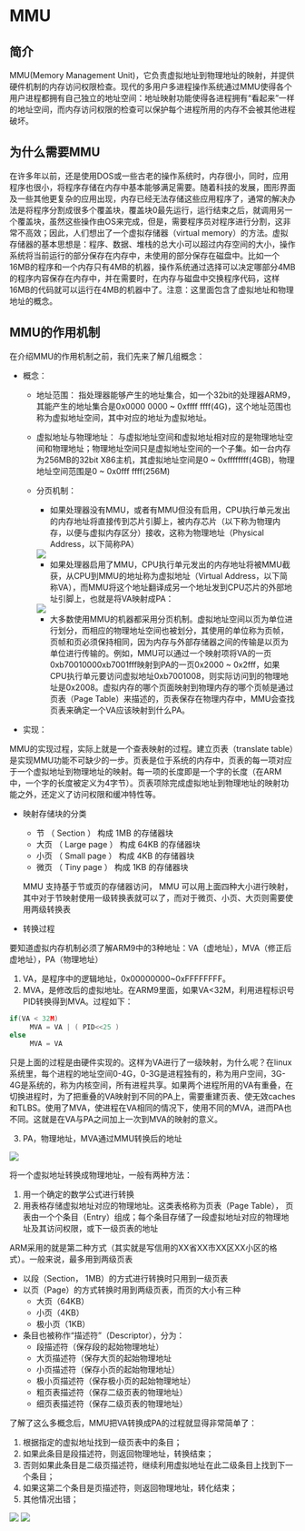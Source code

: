 # MMU

## 简介

MMU(Memory Management Unit)，它负责虚拟地址到物理地址的映射，并提供硬件机制的内存访问权限检查。现代的多用户多进程操作系统通过MMU使得各个用户进程都拥有自己独立的地址空间：地址映射功能使得各进程拥有“看起来”一样的地址空间，而内存访问权限的检查可以保护每个进程所用的内存不会被其他进程破坏。

## 为什么需要MMU

在许多年以前，还是使用DOS或一些古老的操作系统时，内存很小，同时，应用程序也很小，将程序存储在内存中基本能够满足需要。随着科技的发展，图形界面及一些其他更复杂的应用出现，内存已经无法存储这些应用程序了，通常的解决办法是将程序分割成很多个覆盖块，覆盖块0最先运行，运行结束之后，就调用另一个覆盖块，虽然这些操作由OS来完成，但是，需要程序员对程序进行分割，这非常不高效；因此，人们想出了一个虚拟存储器（virtual memory）的方法。虚拟存储器的基本思想是：程序、数据、堆栈的总大小可以超过内存空间的大小，操作系统将当前运行的部分保存在内存中，未使用的部分保存在磁盘中。比如一个16MB的程序和一个内存只有4MB的机器，操作系统通过选择可以决定哪部分4MB的程序内容保存在内存中，并在需要时，在内存与磁盘中交换程序代码，这样16MB的代码就可以运行在4MB的机器中了。注意：这里面包含了虚拟地址和物理地址的概念。

## MMU的作用机制

在介绍MMU的作用机制之前，我们先来了解几组概念：
+ 概念：


  + 地址范围： 指处理器能够产生的地址集合，如一个32bit的处理器ARM9，其能产生的地址集合是0x0000 0000 ~ 0xffff ffff(4G)，这个地址范围也称为虚拟地址空间，其中对应的地址为虚拟地址。
  + 虚拟地址与物理地址： 与虚拟地址空间和虚拟地址相对应的是物理地址空间和物理地址；物理地址空间只是虚拟地址空间的一个子集。如一台内存为256MB的32bit X86主机，其虚拟地址空间是0 ~ 0xffffffff(4GB)，物理地址空间范围是0 ~ 0x0fff ffff(256M)
  + 分页机制：
    + 如果处理器没有MMU，或者有MMU但没有启用，CPU执行单元发出的内存地址将直接传到芯片引脚上，被内存芯片（以下称为物理内存，以便与虚拟内存区分）接收，这称为物理地址（Physical Address，以下简称PA）
    <img src="https://github.com/lowkeyway/Embedded/blob/master/Hardware/Processor%20architecture/ARM/Picture/%E6%B2%A1%E6%9C%89MMU.png">
    
    + 如果处理器启用了MMU，CPU执行单元发出的内存地址将被MMU截获，从CPU到MMU的地址称为虚拟地址（Virtual Address，以下简称VA），而MMU将这个地址翻译成另一个地址发到CPU芯片的外部地址引脚上，也就是将VA映射成PA：
    <img src="https://github.com/lowkeyway/Embedded/blob/master/Hardware/Processor%20architecture/ARM/Picture/%E6%9C%89MMU.png">
    
    + 大多数使用MMU的机器都采用分页机制。虚拟地址空间以页为单位进行划分，而相应的物理地址空间也被划分，其使用的单位称为页帧，页帧和页必须保持相同，因为内存与外部存储器之间的传输是以页为单位进行传输的。例如，MMU可以通过一个映射项将VA的一页0xb70010000xb7001fff映射到PA的一页0x2000 ~ 0x2fff，如果CPU执行单元要访问虚拟地址0xb7001008，则实际访问到的物理地址是0x2008。虚拟内存的哪个页面映射到物理内存的哪个页帧是通过页表（Page Table）来描述的，页表保存在物理内存中，MMU会查找页表来确定一个VA应该映射到什么PA。
+ 实现：

MMU的实现过程，实际上就是一个查表映射的过程。建立页表（translate table）是实现MMU功能不可缺少的一步。页表是位于系统的内存中，页表的每一项对应于一个虚拟地址到物理地址的映射。每一项的长度即是一个字的长度（在ARM中，一个字的长度被定义为4字节）。页表项除完成虚拟地址到物理地址的映射功能之外，还定义了访问权限和缓冲特性等。
  + 映射存储块的分类
  
    - 节 （ Section ） 构成 1MB 的存储器块
    - 大页 （ Large page ） 构成 64KB 的存储器块
    - 小页 （ Small page ） 构成 4KB 的存储器块
    - 微页 （ Tiny page ） 构成 1KB 的存储器块
    
    MMU 支持基于节或页的存储器访问， MMU 可以用上面四种大小进行映射，其中对于节映射使用一级转换表就可以了，而对于微页、小页、大页则需要使用两级转换表

+ 转换过程

要知道虚拟内存机制必须了解ARM9中的3种地址：VA（虚地址），MVA（修正后虚地址），PA（物理地址）
1. VA，是程序中的逻辑地址，0x00000000~0xFFFFFFFF。
2. MVA，是修改后的虚拟地址。在ARM9里面，如果VA<32M，利用进程标识号PID转换得到MVA。过程如下：

```C
if(VA < 32M)
     MVA = VA | ( PID<<25 )
else
     MVA = VA
```

只是上面的过程是由硬件实现的。这样为VA进行了一级映射，为什么呢？在linux系统里，每个进程的地址空间0-4G，0-3G是进程独有的，称为用户空间，3G-4G是系统的，称为内核空间，所有进程共享。如果两个进程所用的VA有重叠，在切换进程时，为了把重叠的VA映射到不同的PA上，需要重建页表、使无效caches和TLBS。使用了MVA，使进程在VA相同的情况下，使用不同的MVA，进而PA也不同。这就是在VA与PA之间加上一次到MVA的映射的意义。

3. PA，物理地址，MVA通过MMU转换后的地址
<img src="https://github.com/lowkeyway/Embedded/blob/master/Hardware/Processor%20architecture/ARM/Picture/%E8%BD%AC%E6%8D%A2%E8%BF%87%E7%A8%8B.png">


将一个虚拟地址转换成物理地址，一般有两种方法：
1. 用一个确定的数学公式进行转换
2. 用表格存储虚拟地址对应的物理地址。这类表格称为页表（Page Table）， 页表由一个个条目（Entry）组成；每个条目存储了一段虚拟地址对应的物理地址及其访问权限，或下一级页表的地址

ARM采用的就是第二种方式（其实就是写信用的XX省XX市XX区XX小区的格式）。一般来说，最多用到两级页表
  + 以段（Section， 1MB）的方式进行转换时只用到一级页表
  + 以页（Page）的方式转换时用到两级页表，而页的大小有三种
    - 大页（64KB）
    - 小页（4KB）
    - 极小页（1KB）
  + 条目也被称作“描述符”（Descriptor），分为：
    - 段描述符（保存段的起始物理地址）
    - 大页描述符（保存大页的起始物理地址
    - 小页描述符（保存小页的起始物理地址）
    - 极小页描述符（保存极小页的起始物理地址）
    - 粗页表描述符（保存二级页表的物理地址）
    - 细页表描述符（保存二级页表的物理地址）
    
了解了这么多概念后，MMU把VA转换成PA的过程就显得非常简单了：
1. 根据指定的虚拟地址找到一级页表中的条目；
2. 如果此条目是段描述符，则返回物理地址，转换结束；
3. 否则如果此条目是二级页描述符，继续利用虚拟地址在此二级条目上找到下一个条目；
4. 如果这第二个条目是页描述符，则返回物理地址，转化结束；
5. 其他情况出错；

<img src="https://github.com/lowkeyway/Embedded/blob/master/Hardware/Processor%20architecture/ARM/Picture/%E4%B8%80%E7%BA%A7%E9%A1%B5%E8%A1%A8.png">
<img src="https://github.com/lowkeyway/Embedded/blob/master/Hardware/Processor%20architecture/ARM/Picture/%E4%BA%8C%E7%BA%A7%E9%A1%B5%E8%A1%A8.png">



